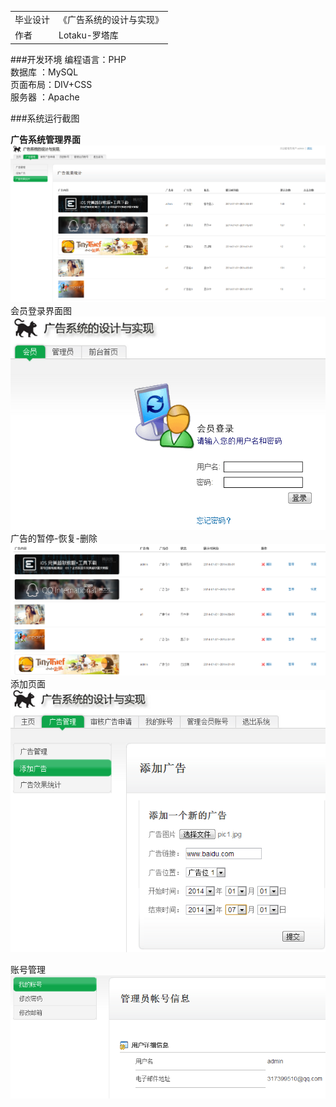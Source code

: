 
<table>
    <tr> <td>毕业设计 <td> 《广告系统的设计与实现》</tr>
    <tr> <td>作者 <td> Lotaku-罗塔库 </tr>

</table>

###开发环境
编程语言：PHP   
数据库  ：MySQL   
页面布局：DIV+CSS   
服务器  ：Apache

###系统运行截图

**广告系统管理界面**
![广告系统管理界面](https://raw.githubusercontent.com/lotaku/skills/master/ADs-system-php/%E5%9B%BE%E7%89%87/%E5%B9%BF%E5%91%8A%E7%B3%BB%E7%BB%9F%E7%AE%A1%E7%90%86%E7%95%8C%E9%9D%A2.png)
会员登录界面图
![会员登录界面图](https://raw.githubusercontent.com/lotaku/skills/master/ADs-system-php/%E5%9B%BE%E7%89%87/%E3%80%80%E3%80%80%E4%BC%9A%E5%91%98%E7%99%BB%E5%BD%95%E7%95%8C%E9%9D%A2%E5%9B%BE.png)
广告的暂停-恢复-删除
![广告的暂停-恢复-删除](https://raw.githubusercontent.com/lotaku/skills/master/ADs-system-php/%E5%9B%BE%E7%89%87/%E5%B9%BF%E5%91%8A%E7%9A%84%E6%9A%82%E5%81%9C-%E6%81%A2%E5%A4%8D-%E5%88%A0%E9%99%A4.png)
添加页面
![添加页面](https://raw.githubusercontent.com/lotaku/skills/master/ADs-system-php/%E5%9B%BE%E7%89%87/%E6%B7%BB%E5%8A%A0%E9%A1%B5%E9%9D%A2.png)

账号管理
![账号管理](https://raw.githubusercontent.com/lotaku/skills/master/ADs-system-php/%E5%9B%BE%E7%89%87/%E8%B4%A6%E5%8F%B7%E7%AE%A1%E7%90%86.png)

